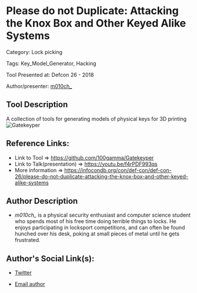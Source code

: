 # Please do not Duplicate: Attacking the Knox Box and Other Keyed Alike Systems

Category: Lock picking

Tags: Key_Model_Generator, Hacking

Tool Presented at: Defcon 26 - 2018

Author/presenter: [m010ch\_](#)

## Tool Description

A collection of tools for generating models of physical keys for 3D printing
![Gatekeyper](https://user-images.githubusercontent.com/30528167/197508534-4fe4a909-e9d8-4b61-9e11-68669b8cf4e1.PNG)

## Reference Links:

- Link to Tool => https://github.com/100gamma/Gatekeyper
- Link to Talk(presentation) => https://youtu.be/f4rPDF993qs
- More information => https://infocondb.org/con/def-con/def-con-26/please-do-not-duplicate-attacking-the-knox-box-and-other-keyed-alike-systems

## Author Description

- _m010ch\__ is a physical security enthusiast and computer science student who spends most of his free time doing terrible things to locks. He enjoys participating in locksport competitions, and can often be found hunched over his desk, poking at small pieces of metal until he gets frustrated.

## Author's Social Link(s):

- [Twitter](https://twitter.com/m010ch_)

- [Email author](mailto:Zamak@protonmail.ch)
